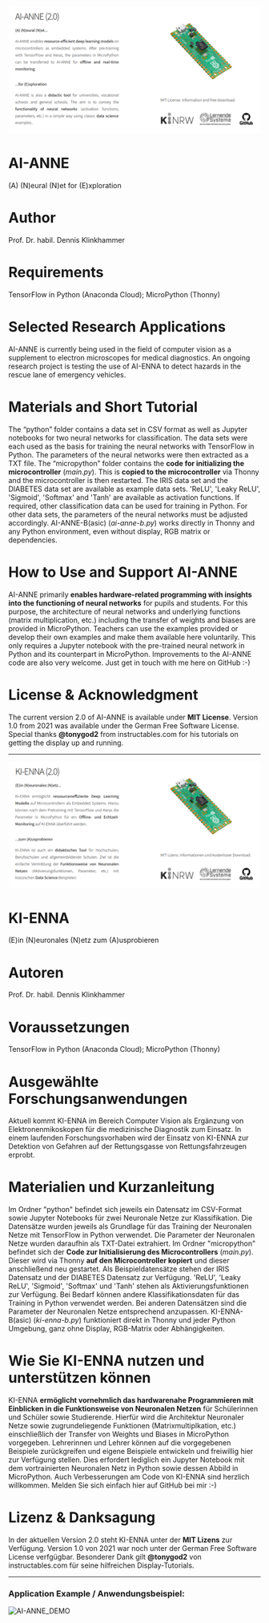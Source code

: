 ![KI-ENNA](images/AI-ANNE-2.png)

# AI-ANNE
(A) (N)eural (N)et for (E)xploration

# Author
Prof. Dr. habil. Dennis Klinkhammer

# Requirements
TensorFlow in Python (Anaconda Cloud); MicroPython (Thonny)

# Selected Research Applications
AI-ANNE is currently being used in the field of computer vision as a supplement to electron microscopes for medical diagnostics.
An ongoing research project is testing the use of AI-ENNA to detect hazards in the rescue lane of emergency vehicles.

# Materials and Short Tutorial
The “python” folder contains a data set in CSV format as well as Jupyter notebooks for two neural networks for classification.
The data sets were each used as the basis for training the neural networks with TensorFlow in Python.
The parameters of the neural networks were then extracted as a TXT file.
The “micropython” folder contains the **code for initializing the microcontroller** (*main.py*).
This is **copied to the microcontroller** via Thonny and the microcontroller is then restarted.
The IRIS data set and the DIABETES data set are available as example data sets.
'ReLU', 'Leaky ReLU', 'Sigmoid', 'Softmax' and 'Tanh' are available as activation functions.
If required, other classification data can be used for training in Python.
For other data sets, the parameters of the neural networks must be adjusted accordingly.
AI-ANNE-B(asic) (*ai-anne-b.py*) works directly in Thonny and any Python environment, even without display, RGB matrix or dependencies.

# How to Use and Support AI-ANNE
AI-ANNE primarily **enables hardware-related programming with insights into the functioning of neural networks** for pupils and students.
For this purpose, the architecture of neural networks and underlying functions (matrix multiplication, etc.) including the transfer of weights and biases are provided in MicroPython.
Teachers can use the examples provided or develop their own examples and make them available here voluntarily.
This only requires a Jupyter notebook with the pre-trained neural network in Python and its counterpart in MicroPython.
Improvements to the AI-ANNE code are also very welcome. Just get in touch with me here on GitHub :-)

# License & Acknowledgment
The current version 2.0 of AI-ANNE is available under **MIT License**.
Version 1.0 from 2021 was available under the German Free Software License.
Special thanks **@tonygod2** from instructables.com for his tutorials on getting the display up and running.

------------------------------------------------------------------------------------------

![KI-ENNA](images/KI-ENNA-2.png)

# KI-ENNA
(E)in (N)euronales (N)etz zum (A)usprobieren

# Autoren
Prof. Dr. habil. Dennis Klinkhammer

# Voraussetzungen
TensorFlow in Python (Anaconda Cloud); MicroPython (Thonny)

# Ausgewählte Forschungsanwendungen
Aktuell kommt KI-ENNA im Bereich Computer Vision als Ergänzung von Elektronenmikoskopen für die medizinische Diagnostik zum Einsatz.
In einem laufenden Forschungsvorhaben wird der Einsatz von KI-ENNA zur Detektion von Gefahren auf der Rettungsgasse von Rettungsfahrzeugen erprobt. 

# Materialien und Kurzanleitung
Im Ordner "python" befindet sich jeweils ein Datensatz im CSV-Format sowie Jupyter Notebooks für zwei Neuronale Netze zur Klassifikation.
Die Datensätze wurden jeweils als Grundlage für das Training der Neuronalen Netze mit TensorFlow in Python verwendet.
Die Parameter der Neuronalen Netze wurden daraufhin als TXT-Datei extrahiert.
Im Ordner "micropython" befindet sich der **Code zur Initialisierung des Microcontrollers** (*main.py*).
Dieser wird via Thonny **auf den Microcontroller kopiert** und dieser anschließend neu gestartet.
Als Beispieldatensätze stehen der IRIS Datensatz und der DIABETES Datensatz zur Verfügung.
'ReLU', 'Leaky ReLU', 'Sigmoid', 'Softmax' und 'Tanh' stehen als Aktivierungsfunktionen zur Verfügung.
Bei Bedarf können andere Klassifikationsdaten für das Training in Python verwendet werden.
Bei anderen Datensätzen sind die Parameter der Neuronalen Netze entsprechend anzupassen.
KI-ENNA-B(asic) (*ki-enna-b.py*) funktioniert direkt in Thonny und jeder Python Umgebung, ganz ohne Display, RGB-Matrix oder Abhängigkeiten.

# Wie Sie KI-ENNA nutzen und unterstützen können
KI-ENNA **ermöglicht vornehmlich das hardwarenahe Programmieren mit Einblicken in die Funktionsweise von Neuronalen Netzen** für Schülerinnen und Schüler sowie Studierende.
Hierfür wird die Architektur Neuronaler Netze sowie zugrundeliegende Funktionen (Matrixmultiplkation, etc.) einschließlich der Transfer von Weights und Biases in MicroPython vorgegeben.
Lehrerinnen und Lehrer können auf die vorgegebenen Beispiele zurückgreifen und eigene Beispiele entwickeln und freiwillig hier zur Verfügung stellen.
Dies erfordert lediglich ein Jupyter Notebook mit dem vortrainierten Neuronalen Netz in Python sowie dessen Abbild in MicroPython.
Auch Verbesserungen am Code von KI-ENNA sind herzlich willkommen. Melden Sie sich einfach hier auf GitHub bei mir :-)

# Lizenz & Danksagung
In der aktuellen Version 2.0 steht KI-ENNA unter der **MIT Lizens** zur Verfügung.
Version 1.0 von 2021 war noch unter der German Free Software License verfgügbar.
Besonderer Dank gilt **@tonygod2** von instructables.com für seine hilfreichen Display-Tutorials.

------------------------------------------------------------------------------------------

### Application Example / Anwendungsbeispiel:
<img src="[https://www.statistical-thinking.de/documents/ai-anne-demo.gif]" alt="AI-ANNE_DEMO">
